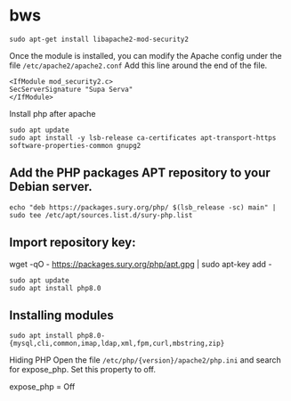 # bws
```shell
sudo apt-get install libapache2-mod-security2
```


Once the module is installed, you can modify the Apache config under the file `/etc/apache2/apache2.conf` Add this line around the end of the file.

```shell
<IfModule mod_security2.c>
SecServerSignature "Supa Serva"
</IfModule>
```

Install php after apache

```shell
sudo apt update
sudo apt install -y lsb-release ca-certificates apt-transport-https software-properties-common gnupg2

```

## Add the PHP packages APT repository to your Debian server.

```shell
echo "deb https://packages.sury.org/php/ $(lsb_release -sc) main" | sudo tee /etc/apt/sources.list.d/sury-php.list
```

## Import repository key:
wget -qO - https://packages.sury.org/php/apt.gpg | sudo apt-key add -

```shell
sudo apt update 
sudo apt install php8.0
```

## Installing modules
```shell
sudo apt install php8.0-{mysql,cli,common,imap,ldap,xml,fpm,curl,mbstring,zip}
```


Hiding PHP
Open the file `/etc/php/{version}/apache2/php.ini` and search for expose_php. Set this property to off.

expose_php = Off
